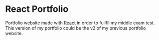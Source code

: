 # React Portfolio

Portfolio website made with [React][url-react] in order to fullfil my middle exam test. This version of my portfolio could be the v2 of my previous portfolio website.

[url-react]: https://reactjs.org
